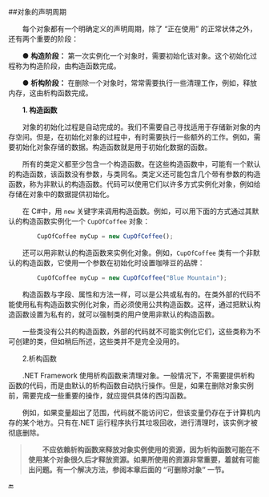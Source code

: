 ##对象的声明周期

&emsp;&emsp;每个对象都有一个明确定义的声明周期，除了 “正在使用” 的正常状体之外，还有两个重要的阶段：

&emsp;&emsp;● **构造阶段：** 第一次实例化一个对象时，需要初始化该对象。这个初始化过程称为构造阶段，由构造函数完成。

&emsp;&emsp;● **析构阶段：** 在删除一个对象时，常常需要执行一些清理工作，例如，释放内存，这由析构函数完成。

&emsp;&emsp;**1. 构造函数**

&emsp;&emsp;对象的初始化过程是自动完成的。我们不需要自己寻找适用于存储新对象的内存空间。但是，在初始化对象的过程中，有时需要执行一些额外的工作。例如，需要初始化对象存储的数据。构造函数就是用于初始化数据的函数。

&emsp;&emsp;所有的类定义都至少包含一个构造函数。在这些构造函数中，可能有一个默认的构造函数，该函数没有参数，与类同名。类定义还可能包含几个带有参数的构造函数，称为非默认的构造函数。代码可以使用它们以许多方式实例化对象，例如给存储在对象中的数据提供初始化。

&emsp;&emsp;在 C#中，用 `new` 关键字来调用构造函数。例如，可以用下面的方式通过其默认的构造函数实例化一个 `CupOfCoffee` 对象：

```javascript
        CupOfCoffee myCup = new CupOfCoffee();
```

&emsp;&emsp;还可以用非默认的构造函数来实例化对象。例如，`CupOfCoffee` 类有一个非默认的构造函数，它使用一个参数在初始化时设置咖啡豆的品牌：

```javascript
        CupOfCoffee myCup = new CupOfCoffee("Blue Mountain");
```

&emsp;&emsp;构造函数与字段、属性和方法一样，可以是公共或私有的。在类外部的代码不能使用私有构造函数实例化对象，而必须使用公共构造函数。这样，通过把默认构造函数设置为私有的，就可以强制类的用户使用非默认的构造函数。

&emsp;&emsp;一些类没有公共的构造函数，外部的代码就不可能实例化它们，这些类称为不可创建的类，但如稍后所述，这些类并不是完全没用的。

&emsp;&emsp;2.析构函数

&emsp;&emsp;.NET Framework 使用析构函数来清理对象。一般情况下，不需要提供析构函数的代码，而是由默认的析构函数自动执行操作。但是，如果在删除对象实例前，需要完成一些重要的操作，就应提供具体的西沟函数。

&emsp;&emsp;例如，如果变量超出了范围，代码就不能访问它，但该变量仍存在于计算机内存的某个地方。只有在.NET 运行程序执行其垃圾回收，进行清理时，该实例才被彻底删除。

>&emsp;&emsp;**不应依赖析构函数来释放对象实例使用的资源，因为析构函数可能在不使用某个对象很久后才释放资源。如果所使用的资源非常重要，着就有可能出问题。有一个解决方法，参阅本章后面的 “可删除对象” 一节。**







🔚